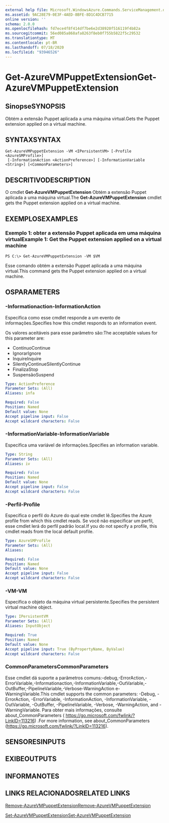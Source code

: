 ```yaml
---
external help file: Microsoft.WindowsAzure.Commands.ServiceManagement.dll-Help.xml
ms.assetid: 9AC28E79-0E3F-4AED-8BFE-8D1C4DCB7715
online version: ''
schema: 2.0.0
ms.openlocfilehash: fd7ece4f8f414df7be6e2d38920f516119f4b82a
ms.sourcegitcommit: 56ed085a868afa8263f8eb0f755b5822f5c29532
ms.translationtype: MT
ms.contentlocale: pt-BR
ms.lasthandoff: 07/18/2020
ms.locfileid: "93946526"
---
```

# <span data-ttu-id="1ae8a-101">Get-AzureVMPuppetExtension</span><span class="sxs-lookup"><span data-stu-id="1ae8a-101">Get-AzureVMPuppetExtension</span></span>

## <span data-ttu-id="1ae8a-102">Sinopse</span><span class="sxs-lookup"><span data-stu-id="1ae8a-102">SYNOPSIS</span></span>
<span data-ttu-id="1ae8a-103">Obtém a extensão Puppet aplicada a uma máquina virtual.</span><span class="sxs-lookup"><span data-stu-id="1ae8a-103">Gets the Puppet extension applied on a virtual machine.</span></span>

## <span data-ttu-id="1ae8a-104">SYNTAX</span><span class="sxs-lookup"><span data-stu-id="1ae8a-104">SYNTAX</span></span>

```
Get-AzureVMPuppetExtension -VM <IPersistentVM> [-Profile <AzureSMProfile>]
 [-InformationAction <ActionPreference>] [-InformationVariable <String>] [<CommonParameters>]
```

## <span data-ttu-id="1ae8a-105">DESCRITIVO</span><span class="sxs-lookup"><span data-stu-id="1ae8a-105">DESCRIPTION</span></span>
<span data-ttu-id="1ae8a-106">O cmdlet **Get-AzureVMPuppetExtension** Obtém a extensão Puppet aplicada a uma máquina virtual.</span><span class="sxs-lookup"><span data-stu-id="1ae8a-106">The **Get-AzureVMPuppetExtension** cmdlet gets the Puppet extension applied on a virtual machine.</span></span>

## <span data-ttu-id="1ae8a-107">EXEMPLOS</span><span class="sxs-lookup"><span data-stu-id="1ae8a-107">EXAMPLES</span></span>

### <span data-ttu-id="1ae8a-108">Exemplo 1: obter a extensão Puppet aplicada em uma máquina virtual</span><span class="sxs-lookup"><span data-stu-id="1ae8a-108">Example 1: Get the Puppet extension applied on a virtual machine</span></span>
```
PS C:\> Get-AzureVMPuppetExtension -VM $VM
```

<span data-ttu-id="1ae8a-109">Esse comando obtém a extensão Puppet aplicada a uma máquina virtual.</span><span class="sxs-lookup"><span data-stu-id="1ae8a-109">This command gets the Puppet extension applied on a virtual machine.</span></span>

## <span data-ttu-id="1ae8a-110">OS</span><span class="sxs-lookup"><span data-stu-id="1ae8a-110">PARAMETERS</span></span>

### <span data-ttu-id="1ae8a-111">-Informationaction</span><span class="sxs-lookup"><span data-stu-id="1ae8a-111">-InformationAction</span></span>
<span data-ttu-id="1ae8a-112">Especifica como esse cmdlet responde a um evento de informações.</span><span class="sxs-lookup"><span data-stu-id="1ae8a-112">Specifies how this cmdlet responds to an information event.</span></span>

<span data-ttu-id="1ae8a-113">Os valores aceitáveis para esse parâmetro são:</span><span class="sxs-lookup"><span data-stu-id="1ae8a-113">The acceptable values for this parameter are:</span></span>

- <span data-ttu-id="1ae8a-114">Contínuo</span><span class="sxs-lookup"><span data-stu-id="1ae8a-114">Continue</span></span>
- <span data-ttu-id="1ae8a-115">Ignorar</span><span class="sxs-lookup"><span data-stu-id="1ae8a-115">Ignore</span></span>
- <span data-ttu-id="1ae8a-116">Inquire</span><span class="sxs-lookup"><span data-stu-id="1ae8a-116">Inquire</span></span>
- <span data-ttu-id="1ae8a-117">SilentlyContinue</span><span class="sxs-lookup"><span data-stu-id="1ae8a-117">SilentlyContinue</span></span>
- <span data-ttu-id="1ae8a-118">Finaliza</span><span class="sxs-lookup"><span data-stu-id="1ae8a-118">Stop</span></span>
- <span data-ttu-id="1ae8a-119">Suspensão</span><span class="sxs-lookup"><span data-stu-id="1ae8a-119">Suspend</span></span>

```yaml
Type: ActionPreference
Parameter Sets: (All)
Aliases: infa

Required: False
Position: Named
Default value: None
Accept pipeline input: False
Accept wildcard characters: False
```

### <span data-ttu-id="1ae8a-120">-InformationVariable</span><span class="sxs-lookup"><span data-stu-id="1ae8a-120">-InformationVariable</span></span>
<span data-ttu-id="1ae8a-121">Especifica uma variável de informações.</span><span class="sxs-lookup"><span data-stu-id="1ae8a-121">Specifies an information variable.</span></span>

```yaml
Type: String
Parameter Sets: (All)
Aliases: iv

Required: False
Position: Named
Default value: None
Accept pipeline input: False
Accept wildcard characters: False
```

### <span data-ttu-id="1ae8a-122">-Perfil</span><span class="sxs-lookup"><span data-stu-id="1ae8a-122">-Profile</span></span>
<span data-ttu-id="1ae8a-123">Especifica o perfil do Azure do qual este cmdlet lê.</span><span class="sxs-lookup"><span data-stu-id="1ae8a-123">Specifies the Azure profile from which this cmdlet reads.</span></span>
<span data-ttu-id="1ae8a-124">Se você não especificar um perfil, esse cmdlet lerá do perfil padrão local.</span><span class="sxs-lookup"><span data-stu-id="1ae8a-124">If you do not specify a profile, this cmdlet reads from the local default profile.</span></span>

```yaml
Type: AzureSMProfile
Parameter Sets: (All)
Aliases: 

Required: False
Position: Named
Default value: None
Accept pipeline input: False
Accept wildcard characters: False
```

### <span data-ttu-id="1ae8a-125">-VM</span><span class="sxs-lookup"><span data-stu-id="1ae8a-125">-VM</span></span>
<span data-ttu-id="1ae8a-126">Especifica o objeto da máquina virtual persistente.</span><span class="sxs-lookup"><span data-stu-id="1ae8a-126">Specifies the persistent virtual machine object.</span></span>

```yaml
Type: IPersistentVM
Parameter Sets: (All)
Aliases: InputObject

Required: True
Position: Named
Default value: None
Accept pipeline input: True (ByPropertyName, ByValue)
Accept wildcard characters: False
```

### <span data-ttu-id="1ae8a-127">CommonParameters</span><span class="sxs-lookup"><span data-stu-id="1ae8a-127">CommonParameters</span></span>
<span data-ttu-id="1ae8a-128">Esse cmdlet dá suporte a parâmetros comuns:-debug,-ErrorAction,-ErrorVariable,-Informationaction,-InformationVariable,-OutVariable,-OutBuffer,-PipelineVariable,-Verbose-WarningAction e-WarningVariable.</span><span class="sxs-lookup"><span data-stu-id="1ae8a-128">This cmdlet supports the common parameters: -Debug, -ErrorAction, -ErrorVariable, -InformationAction, -InformationVariable, -OutVariable, -OutBuffer, -PipelineVariable, -Verbose, -WarningAction, and -WarningVariable.</span></span> <span data-ttu-id="1ae8a-129">Para obter mais informações, consulte about_CommonParameters ( https://go.microsoft.com/fwlink/?LinkID=113216) .</span><span class="sxs-lookup"><span data-stu-id="1ae8a-129">For more information, see about_CommonParameters (https://go.microsoft.com/fwlink/?LinkID=113216).</span></span>

## <span data-ttu-id="1ae8a-130">SENSORES</span><span class="sxs-lookup"><span data-stu-id="1ae8a-130">INPUTS</span></span>

## <span data-ttu-id="1ae8a-131">EXIBE</span><span class="sxs-lookup"><span data-stu-id="1ae8a-131">OUTPUTS</span></span>

## <span data-ttu-id="1ae8a-132">INFORMA</span><span class="sxs-lookup"><span data-stu-id="1ae8a-132">NOTES</span></span>

## <span data-ttu-id="1ae8a-133">LINKS RELACIONADOS</span><span class="sxs-lookup"><span data-stu-id="1ae8a-133">RELATED LINKS</span></span>

[<span data-ttu-id="1ae8a-134">Remove-AzureVMPuppetExtension</span><span class="sxs-lookup"><span data-stu-id="1ae8a-134">Remove-AzureVMPuppetExtension</span></span>](./Remove-AzureVMPuppetExtension.md)

[<span data-ttu-id="1ae8a-135">Set-AzureVMPuppetExtension</span><span class="sxs-lookup"><span data-stu-id="1ae8a-135">Set-AzureVMPuppetExtension</span></span>](./Set-AzureVMPuppetExtension.md)



